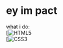 # ey im pact

what i do:  
[![HTML5](https://img.shields.io/badge/-HTML5-E34F26?style=flat&logo=html5&logoColor=white)  
[![CSS3](https://img.shields.io/badge/-CSS3-1572B6?style=flat&logo=css3)  
